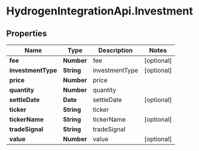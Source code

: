 # HydrogenIntegrationApi.Investment

## Properties
Name | Type | Description | Notes
------------ | ------------- | ------------- | -------------
**fee** | **Number** | fee | [optional] 
**investmentType** | **String** | investmentType | [optional] 
**price** | **Number** | price | 
**quantity** | **Number** | quantity | 
**settleDate** | **Date** | settleDate | [optional] 
**ticker** | **String** | ticker | 
**tickerName** | **String** | tickerName | [optional] 
**tradeSignal** | **String** | tradeSignal | 
**value** | **Number** | value | [optional] 


